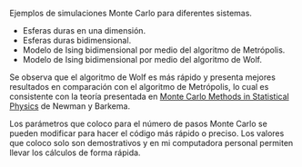 Ejemplos de simulaciones Monte Carlo para diferentes sistemas.

- Esferas duras en una dimensión.
- Esferas duras bidimensional.
- Modelo de Ising bidimensional por medio del algoritmo de Metrópolis.
- Modelo de Ising bidimensional por medio del algoritmo de Wolf.

Se observa que el algoritmo de Wolf es más rápido y presenta mejores resultados en comparación con el algoritmo de Metrópolis, lo cual es consistente con la teoría presentada en [Monte Carlo Methods in Statistical Physics](http://itf.fys.kuleuven.be/~fpspXIII/material/Barkema_FPSPXIII.pdf) de Newman y Barkema. 

Los parámetros que coloco para el número de pasos Monte Carlo se pueden modificar para hacer el código más rápido o preciso. Los valores que coloco solo son demostrativos y en mi computadora personal permiten llevar los cálculos de forma rápida.
